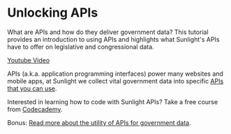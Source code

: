 <h1>Unlocking APIs</h1>

What are APIs and how do they deliver government data? This tutorial provides an introduction to using APIs and highlights what Sunlight's APIs have to offer on legislative and congressional data.

<a href="http://www.youtube.com/embed/oVB-MfCi9uI">Youtube Video</a>

APIs (a.k.a. application programming interfaces) power many websites and mobile apps, at Sunlight we collect vital government data into specific <a href="http://api.sunlightfoundation.com/">APIs that you can use</a>.

Interested in learning how to code with Sunlight APIs? Take a free course from <a href="http://www.codecademy.com/courses/python-intermediate-en-D56TP?curriculum_id=50ecbb00306689057a000188">Codecademy</a>.

Bonus: <a href="http://sunlightlabs.com/blog/2012/government-do-you-really-need-an-api/">Read more about the utility of APIs for government data</a>.
